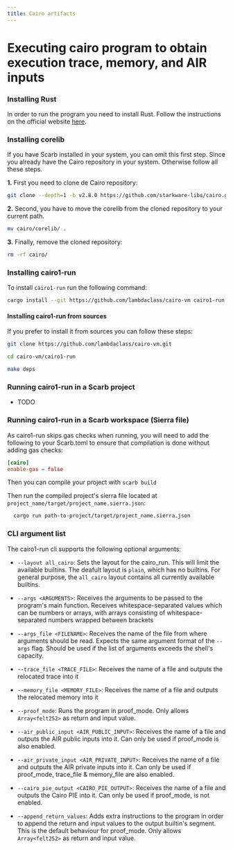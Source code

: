 ```yaml
---
title: Cairo artifacts
---
```


# Executing cairo program to obtain execution trace, memory, and AIR inputs

### Installing Rust

In order to run the program you need to install Rust. Follow the instructions on the official website [here](https://www.rust-lang.org/tools/install).

### Installing corelib

If you have Scarb installed in your system, you can omit this first step. Since you already have the Cairo repository in your system. Otherwise follow all these steps.

**1.** First you need to clone de Cairo repository:
```bash
git clone --depth=1 -b v2.8.0 https://github.com/starkware-libs/cairo.git
```

**2.** Second, you have to move the corelib from the cloned repository to your current path.
```bash
mv cairo/corelib/ .
```

**3.** Finally, remove the cloned repository:
```bash
rm -rf cairo/
```

### Installing cairo1-run
To install `cairo1-run` run the following command:

```bash
cargo install --git https://github.com/lambdaclass/cairo-vm cairo1-run
```

#### Installing cairo1-run from sources
If you prefer to install it from sources you can follow these steps:

```bash
git clone https://github.com/lambdaclass/cairo-vm.git
```

```bash
cd cairo-vm/cairo1-run
```

```bash
make deps
```


### Running cairo1-run in a Scarb project
- TODO

### Running cairo1-run in a Scarb workspace (Sierra file)

As cairo1-run skips gas checks when running, you will need to add the following to your Scarb.toml to ensure that compilation is done without adding gas checks:

```toml
[cairo]
enable-gas = false
```

Then you can compile your project with `scarb build`

Then run the compiled project's sierra file located at `project_name/target/project_name.sierra.json`:

```bash
  cargo run path-to-project/target/project_name.sierra.json 
```


### CLI argument list

The cairo1-run cli supports the following optional arguments:

* `--layout all_cairo`: Sets the layout for the cairo_run. This will limit the available builtins. The deafult layout is `plain`, which has no builtins. For general purpose, the `all_cairo` layout contains all currently available builtins.

* `--args <ARGUMENTS>`: Receives the arguments to be passed to the program's main function. Receives whitespace-separated values which can be numbers or arrays, with arrays consisting of whitespace-separated numbers wrapped between brackets

* `--args_file <FILENAME>`: Receives the name of the file from where arguments should be read. Expects the same argument format of the `--args` flag. Should be used if the list of arguments exceeds the shell's capacity.

* `--trace_file <TRACE_FILE>`: Receives the name of a file and outputs the relocated trace into it

* `--memory_file <MEMORY_FILE>`: Receives the name of a file and outputs the relocated memory into it

* `--proof_mode`: Runs the program in proof_mode. Only allows `Array<felt252>` as return and input value.

* `--air_public_input <AIR_PUBLIC_INPUT>`: Receives the name of a file and outputs the AIR public inputs into it. Can only be used if proof_mode is also enabled.

* `--air_private_input <AIR_PRIVATE_INPUT>`: Receives the name of a file and outputs the AIR private inputs into it. Can only be used if proof_mode, trace_file & memory_file are also enabled.

* `--cairo_pie_output <CAIRO_PIE_OUTPUT>`: Receives the name of a file and outputs the Cairo PIE into it. Can only be used if proof_mode, is not enabled.

* `--append_return_values`: Adds extra instructions to the program in order to append the return and input values to the output builtin's segment. This is the default behaviour for proof_mode. Only allows `Array<felt252>` as return and input value.
